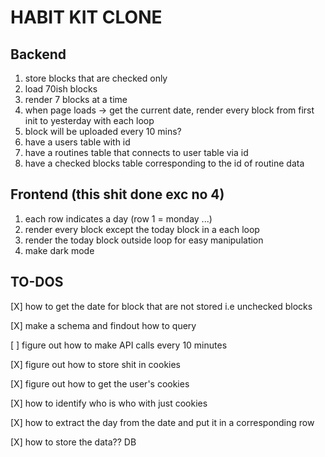 # HABIT KIT CLONE
## Backend
1. store blocks that are checked only
2. load 70ish blocks
3. render 7 blocks at a time
4. when page loads -> get the current date, render every block from first init to yesterday with each loop
5. block will be uploaded every 10 mins? 
6. have a users table with id
7. have a routines table that connects to user table via id
8. have a checked blocks table corresponding to the id of routine data
## Frontend (this shit done exc no 4)
1. each row indicates a day (row 1 = monday ...)
2. render every block except the today block in a each loop
3. render the today block outside loop for easy manipulation
4. make dark mode

## **TO-DOS**
[X] how to get the date for block that are not stored i.e unchecked blocks

[X] make a schema and findout how to query

[ ] figure out how to make API calls every 10 minutes

[X] figure out how to store shit in cookies

[X] figure out how to get the user's cookies

[X] how to identify who is who with just cookies

[X] how to extract the day from the date and put it in a corresponding row

[X] how to store the data?? DB